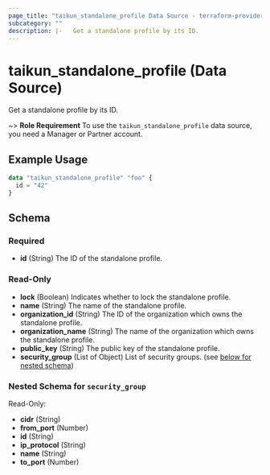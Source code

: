 ```yaml
---
page_title: "taikun_standalone_profile Data Source - terraform-provider-taikun"
subcategory: ""
description: |-   Get a standalone profile by its ID.
---
```


# taikun_standalone_profile (Data Source)

Get a standalone profile by its ID.

~> **Role Requirement** To use the `taikun_standalone_profile` data source, you need a Manager or Partner account.

## Example Usage

```terraform
data "taikun_standalone_profile" "foo" {
  id = "42"
}
```

<!-- schema generated by tfplugindocs -->
## Schema

### Required

- **id** (String) The ID of the standalone profile.

### Read-Only

- **lock** (Boolean) Indicates whether to lock the standalone profile.
- **name** (String) The name of the standalone profile.
- **organization_id** (String) The ID of the organization which owns the standalone profile.
- **organization_name** (String) The name of the organization which owns the standalone profile.
- **public_key** (String) The public key of the standalone profile.
- **security_group** (List of Object) List of security groups. (see [below for nested schema](#nestedatt--security_group))

<a id="nestedatt--security_group"></a>
### Nested Schema for `security_group`

Read-Only:

- **cidr** (String)
- **from_port** (Number)
- **id** (String)
- **ip_protocol** (String)
- **name** (String)
- **to_port** (Number)


